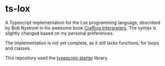 # ts-lox

A Typescript implementation for the Lox programming language, described by Bob Nystrom in his awesome book [Crafting Interpreters](http://www.craftinginterpreters.com/). The syntax is slightly changed based on my personal preferences.

The implementation is not yet complete, as it still lacks functions, for loops and classes.

This repository used the [typescript-starter](https://github.com/bitjson/typescript-starter) library.
